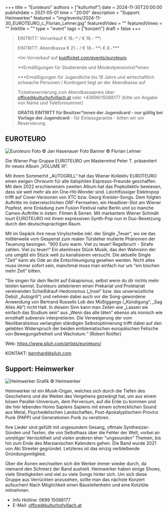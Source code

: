 +++
title = "Euroteuro"
authors = ["kulturhof"]
date = 2024-11-30T20:00:00
publishdate = 2021-05-01
time = "20:00"
description = "Support: Heimwerker"
featured = "img/events/2024-11-30_EUROTEURO_c_Florian_Lehner.jpg"
featuredVideo = ""
featuredVimeo = ""
linktitle = ""
type = "event"
tags = ["konzert"]
draft = false
+++

> EINTRITT: Vorverkauf € 18.-\* / € 16.- *\*\
> 
> EINTRITT: Abendkassa € 21.- / € 18.- *\*\ € 8.-\*\*\*
>
> \*Im Vorverkauf auf [kupfticket.com/events/euroteuro](https://kupfticket.com/events/euroteuro)
>
> \*\*Ermäßigungen für Studierende und Mindestpensionist\*innen
> 
> \*\*\*Ermäßigungen für Jugendliche bis 19 Jahre und wirtschaftlich schwache Personen / Kontingent liegt an der Abendkasse auf
>
> Ticketreservierung zum Abendkassapreis über office@kulturhofvillach.at oder +43699/15088177 (bitte um Angabe von Name und Telefonnummer) 
>
> **GRATIS EINTRITT für Besitzer\*innen der Jugendcard - nur gültig bei Vorlage der Jugendcard** - für Einlassgarantie - bitten wir um Reservierung

## EUROTEURO

![Euroteuro](/img/events/2024-11-30_EUROTEURO2023_c_Jan_Hasenauer.png)
Foto © Jan Hasenauer
Foto Banner © Florian Lehner 

Die Wiener Pop Gruppe EUROTEURO um Mastermind Peter T. präsentiert ihr neues Album „VOLUME III“. 

Mit ihrem Sommerhit „AUTOGRILL“ hat das Wiener Kollektiv EUROTEURO einen ewigen Ohrwurm für alle italophilen Espresso-Freunde geschaffen. Mit dem 2022 erschienenem zweiten Album hat das Popkollektiv bewiesen, dass sie weit mehr als ein One-Hit-Wonder sind. Leichtfüssiger Elektropop trifft auf Cover-Versionen von XTC bzw. Georg Kreisler-Songs. Dem folgten Auftritte im österreischichen ORF-Fernsehen, ein Headliner-Slot am Wiener Popfest, eine Einladung zum Fusion Festival nahe Berlin und so manche Cameo-Auftritte in österr. Filmen & Serien. Mit markantem Wiener Schmäh tourt EUROTEURO mit ihrem expressiven Synth-Pop nun in Duo-Besetzung durch den deutschsprachigen Raum. 

Mit im Gepäck ihre neue Vinylscheibe inkl. der Single „Teuer“, wo sie das mittlerweile vom Gespenst zum realen Türsteher mutierte Phänomen der Teuerung besingen. "900 Euro warm. Viel zu teuer! Regelbruch - Strafe zahlen. Viel zu teuer!“ Ein atemloses Stück Musik, das den Wahnsinn der uns umgibt ein Stück weit zu kanalisieren versucht. Die aktuelle Single "Zeit" kann als Ode an die Entschleunigung gesehen werden. Nicht alles muss immer sofort sein, manchmal muss man einfach nur um "ein bischen mehr Zeit" bitten.

"Sie singen für dein Recht auf Eskapismus, selbst wenn du dir nichts mehr leisten kannst. Euroteuro zelebrieren einen Prekariat und Proletariat vereinenden Scheißdrauf-Hedonismus („Insel“ bzw. das unverwüstliche Debüt „Autogrill“) und nehmen dabei auch vor die Song-gewordene Anwendung von Bertrand Russells Lob des Müßiggangs („Kündigung“, „Sag Alles Ab“) nicht Halt. In diesem Sinn kann man Zeilen wie „Lassen sie einfach das Studium sein“ aus „Wenn das alle täten“ ebenso als ironisch wie ernsthaft subversiv interpretieren. Die Verweigerung der vom Neoliberalismus verlangten ständigen Selbstoptimierung trifft dabei auf den gelebten Widerspruch der beiden emblematischen europäischen Fetische von Bewegungsfreiheit und Wachstum.“ (Robert Rotifer)


Web:
https://www.siluh.com/artists/euroteuro/

KONTAKT:
bernhard@siluh.com

## Support: Heimwerker

![Heimwerker](/img/events/2024-11-30_Heimwerker.jpg)
Grafik © Heimwerker

Heimwerker ist ein Musik-Organ, welches sich durch die Tiefen des Geschehens und die Weiten des Vergehens gezwängt hat, um aus einem bösen Parallel-Universum, dem Perversum, auf die Erde zu kommen und die hier lebenden Homo Sapiens Sapiens mit einem schrecklichen Sound aus Metal, Psychedelischen Landschaften, Post-Apokalyptischem Provinz Punk (PAPP) und Generationen Punk zu verstören.

Ihre Lieder sind gefüllt mit ungesundem Gesang, oftmals Synthesizer-Sünden und Texten, die von Selbsthass über die Fehler der Welt, vorbei an unnötiger Verrücktheit und vielen anderen eher "ungesunden" Themen, bis hin zum Ende des Marsianischen Kalenders gehen. Die Band wurde 2021 von Aki Streeter gegründet. Letzteres ist das einzig verbleibende Gründungsmitglied. 

Über die Äonen wechselten sich die Werker immer wieder durch, da niemand den Schmerz der Band aushielt. Heimwerker haben einige Shows, viele Streitigkeiten und viel zu viele Songs hinter sich. Um sich diese Gruppe aus Verrückten anzusehen, sollte man das nächste Konzert aufsuchen! Nach Möglichkeit einen Baustellenhelm und eine Kotztüte mitnehmen.


- Info Hotline: 0699 15088177 
- E-Mail: office@kulturhofvillach.at
